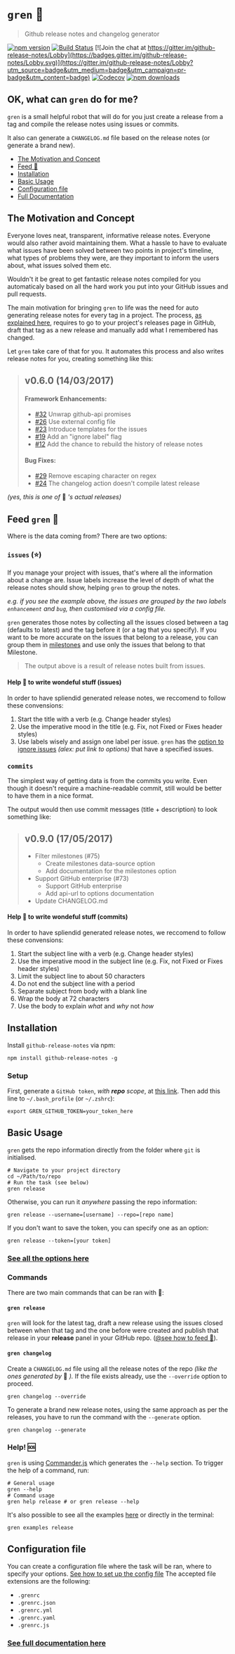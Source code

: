 # `gren` 🤖
> Github release notes and changelog generator

[![npm version](https://badge.fury.io/js/github-release-notes.svg)](https://badge.fury.io/js/github-release-notes)
[![Build Status](https://travis-ci.org/github-tools/github-release-notes.svg?branch=master)](https://travis-ci.org/github-tools/github-release-notes)
[![Join the chat at https://gitter.im/github-release-notes/Lobby](https://badges.gitter.im/github-release-notes/Lobby.svg)](https://gitter.im/github-release-notes/Lobby?utm_source=badge&utm_medium=badge&utm_campaign=pr-badge&utm_content=badge)
[![Codecov](https://codecov.io/gh/github-tools/github-release-notes/branch/master/graph/badge.svg)](https://codecov.io/gh/github-tools/github-release-notes/branch/master)
[![npm downloads](https://img.shields.io/npm/dm/github-release-notes.svg)](https://www.npmjs.com/package/github-release-notes)

## OK, what can `gren` do for me?

`gren` is a small helpful robot that will do for you just create a release from a tag and compile the release notes using issues or commits.

It also can generate a `CHANGELOG.md` file based on the release notes (or generate a brand new).

- [The Motivation and Concept](#the-motiviation-and-concept)
- [Feed 🤖](#feed-gren-)
- [Installation](#installation)
- [Basic Usage](#basic-usage)
- [Configuration file](#configuration-file)
- [Full Documentation](https://github-tools.github.io/github-release-notes)

## The Motivation and Concept

Everyone loves neat, transparent, informative release notes.
Everyone would also rather avoid maintaining them. What a hassle to have to evaluate what issues have been solved between two points in project's timeline, what types of problems they were, are they important to inform the users about, what issues solved them etc.

Wouldn't it be great to get fantastic release notes compiled for you automaticaly based on all the hard work you put into your GitHub issues and pull requests.

The main motivation for bringing `gren` to life was the need for auto generating release notes for every tag in a project.
The process, [as explained here](https://help.github.com/articles/creating-releases/), requires to go to your project's releases page in GitHub, draft that tag as a new release and manually add what I remembered has changed.

Let `gren` take care of that for you. It automates this process and also writes release notes for you, creating something like this:

> ## v0.6.0 (14/03/2017)
> 
> #### Framework Enhancements:
> 
> - [#32](https://github.com/github-tools/github-release-notes/issues/32) Unwrap github-api promises
> - [#26](https://github.com/github-tools/github-release-notes/issues/26) Use external config file
> - [#23](https://github.com/github-tools/github-release-notes/issues/23) Introduce templates for the issues
> - [#19](https://github.com/github-tools/github-release-notes/issues/19) Add an "ignore label" flag
> - [#12](https://github.com/github-tools/github-release-notes/issues/12) Add the chance to rebuild the history of release notes
> 
> #### Bug Fixes:
> 
> - [#29](https://github.com/github-tools/github-release-notes/issues/29) Remove escaping character on regex
> - [#24](https://github.com/github-tools/github-release-notes/issues/24) The changelog action doesn't compile latest release

_(yes, this is one of_ 🤖 _'s actual releases)_

## Feed `gren` 🤖

Where is the data coming from? There are two options:

### `issues` (⭐)

If you manage your project with issues, that's where all the information about a change are.
Issue labels increase the level of depth of what the release notes should show, helping `gren` to group the notes.

_e.g. if you see the example above, the issues are grouped by the two labels `enhancement` and `bug`, then customised via a config file._

`gren` generates those notes by collecting all the issues closed between a tag (defaults to latest) and the tag before it (or a tag that you specify).
If you want to be more accurate on the issues that belong to a release, you can group them in [milestones](https://github-tools.github.io/github-release-notes/examples.html#milestones) and use only the issues that belong to that Milestone.

> The output above is a result of release notes built from issues.

#### Help 🤖 to write wondeful stuff (issues)

In order to have spliendid generated release notes, we reccomend to follow these convensions:

1. Start the title with a verb (e.g. Change header styles)
2. Use the imperative mood in the title (e.g. Fix, not Fixed or Fixes header styles)
3. Use labels wisely and assign one label per issue. `gren` has the [option to ignore issues](#) _(alex: put link to options)_ that have a specified issues.

### `commits`

The simplest way of getting data is from the commits you write.
Even though it doesn't require a machine-readable commit, still would be better to have them in a nice format.

The output would then use commit messages (title + description) to look something like:

> ## v0.9.0 (17/05/2017)
> 
> - Filter milestones (#75)
>     * Create milestones data-source option
>     * Add documentation for the milestones option
> - Support GitHub enterprise (#73)
>     * Support GitHub enterprise
>     * Add api-url to options documentation
> - Update CHANGELOG.md

#### Help 🤖 to write wondeful stuff (commits)

In order to have spliendid generated release notes, we reccomend to follow these convensions:

1. Start the subject line with a verb (e.g. Change header styles)
2. Use the imperative mood in the subject line (e.g. Fix, not Fixed or Fixes header styles)
3. Limit the subject line to about 50 characters
4. Do not end the subject line with a period
5. Separate subject from body with a blank line
6. Wrap the body at 72 characters
7. Use the body to explain _what_ and _why_ not _how_

## Installation

Install `github-release-notes` via npm:

```shell
npm install github-release-notes -g
```

### Setup

First, generate a `GitHub token`, _with **repo** scope_, at [this link](https://help.github.com/articles/creating-a-personal-access-token-for-the-command-line/).
Then add this line to  `~/.bash_profile` (or `~/.zshrc`):

```shell
export GREN_GITHUB_TOKEN=your_token_here
```

## Basic Usage

`gren` gets the repo information directly from the folder where `git` is initialised.

```shell
# Navigate to your project directory
cd ~/Path/to/repo
# Run the task (see below)
gren release
```

Otherwise, you can run it _anywhere_ passing the repo information:

```shell
gren release --username=[username] --repo=[repo name]
```

If you don't want to save the token, you can specify one as an option:

```shell
gren release --token=[your token]
```

### [See all the options here](https://github-tools.github.io/github-release-notes/options.html)

### Commands

There are two main commands that can be ran with 🤖:

#### `gren release`

`gren` will look for the latest tag, draft a new release using the issues closed between when that tag and the one before were created and publish that release in your **release** panel in your GitHub repo. ([@see how to feed 🤖](#feed-gren-)).

#### `gren changelog`

Create a `CHANGELOG.md` file using all the release notes of the repo _(like the ones generated by_ 🤖 _)._
If the file exists already, use the `--override` option to proceed.

```shell
gren changelog --override
```

To generate a brand new release notes, using the same approach as per the releases, you have to run the command with the `--generate` option.

```shell
gren changelog --generate
```

### Help! 🆘

`gren` is using [Commander.js](https://github.com/tj/commander.js) which generates the `--help` section.
To trigger the help of a command, run:

```shell
# General usage
gren --help
# Command usage
gren help release # or gren release --help
```

It's also possible to see all the examples [here](https://github-tools.github.io/github-release-notes/examples.html) or directly in the terminal:

```shell
gren examples release
```

## Configuration file

You can create a configuration file where the task will be ran, where to specify your options. [See how to set up the config file](https://github-tools.github.io/github-release-notes/options.html#configuration-file)
The accepted file extensions are the following:

- `.grenrc`
- `.grenrc.json`
- `.grenrc.yml`
- `.grenrc.yaml`
- `.grenrc.js`

### [See full documentation here](https://github-tools.github.io/github-release-notes)
